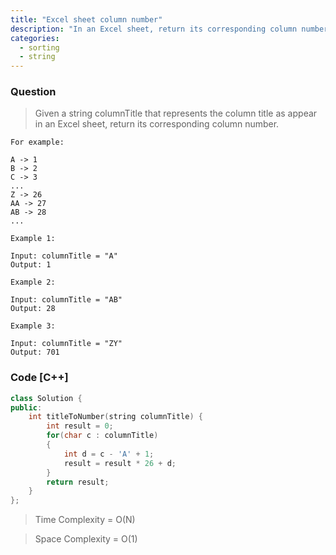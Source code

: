 ```yaml
---
title: "Excel sheet column number"
description: "In an Excel sheet, return its corresponding column number"
categories:
  - sorting
  - string
---
```


### Question

> Given a string columnTitle that represents the column title as appear in an Excel sheet, return its corresponding column number.

```
For example:

A -> 1
B -> 2
C -> 3
...
Z -> 26
AA -> 27
AB -> 28 
...
```

```
Example 1:

Input: columnTitle = "A"
Output: 1

Example 2:

Input: columnTitle = "AB"
Output: 28

Example 3:

Input: columnTitle = "ZY"
Output: 701
```

### Code [C++]

```cpp
class Solution {
public:
    int titleToNumber(string columnTitle) {
        int result = 0;
        for(char c : columnTitle)
        {
            int d = c - 'A' + 1;
            result = result * 26 + d;
        }
        return result;
    }
};
```

> Time Complexity = O(N)

> Space Complexity = O(1)
